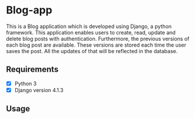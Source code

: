 # Blog-app
This is a Blog application which is developed using Django, a python framework. This application enables users to create, read, update and delete blog posts with authentication. Furthermore, the previous versions of each blog post are available. These versions are stored each time the user saves the post. All the updates of that will be reflected in the database.

## Requirements ##

- [x] Python 3
- [x] Django version 4.1.3

## Usage ##



